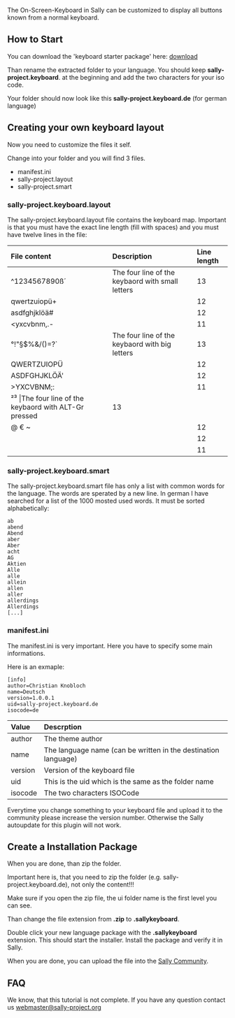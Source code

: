 The On-Screen-Keyboard in Sally can be customized to display all buttons known from a normal keyboard.


## How to Start ##

You can download the 'keyboard starter package' here: [download](http://code.google.com/p/sally-project/downloads/detail?name=keyboard_starter_pack_1.0.zip)

Than rename the extracted folder to your language. You should keep **sally-project.keyboard**. at the beginning and add the two characters for your iso code.

Your folder should now look like this **sally-project.keyboard.de** (for german language)


## Creating your own keyboard layout ##

Now you need to customize the files it self.

Change into your folder and you will find 3 files.

  * manifest.ini
  * sally-project.layout
  * sally-project.smart


### sally-project.keyboard.layout ###

The sally-project.keyboard.layout file contains the keyboard map. Important is that you must have the exact line length (fill with spaces) and you must have twelve lines in the file:


| **File content** | **Description** | **Line length** |
|:-----------------|:----------------|:----------------|
|^1234567890ß´|The four line of the keybaord with small letters|13|
|qwertzuiopü+|  |12|
|asdfghjklöä#|  |12|
|<yxcvbnm,.-|  |11|
|°!"§$%&/()=?`|The four line of the keybaord with big letters|13|
|QWERTZUIOPÜ|  |12|
|ASDFGHJKLÖÄ'|  |12|
|>YXCVBNM;:|  |11|
|²³ \|The four line of the keybaord with ALT-Gr pressed|13|
|@ € ~|  | 12 |
|  |  |12|
|  |  |11|


### sally-project.keyboard.smart ###

The sally-project.keyboard.smart file has only a list with common words for the language. The words are sperated by a new line. In german I have searched for a list of the 1000 mosted used words. It must be sorted alphabetically:

```
ab
abend
Abend
aber
Aber
acht
AG
Aktien
Alle
alle
allein
allen
aller
allerdings
Allerdings
[...]
```


### manifest.ini ###

The manifest.ini is very important. Here you have to specify some main informations.

Here is an exmaple:

```
[info]
author=Christian Knobloch
name=Deutsch
version=1.0.0.1
uid=sally-project.keyboard.de
isocode=de
```

| **Value** | **Descrption** |
|:----------|:---------------|
|author|The theme author|
|name|The language name (can be written in the destination language)|
|version|Version of the keyboard file|
|uid|This is the uid which is the same as the folder name|
|isocode|The two characters ISOCode|

Everytime you change something to your keyboard file and upload it to the community please increase the version number. Otherwise the Sally autoupdate for this plugin will not work.


## Create a Installation Package ##

When you are done, than zip the folder.

Important here is, that you need to zip the folder (e.g. sally-project.keyboard.de), not only the content!!!

Make sure if you open the zip file, the ui folder name is the first level you can see.

Than change the file extension from **.zip** to **.sallykeyboard**.

Double click your new language package with the **.sallykeyboard** extension. This should start the installer. Install the package and verify it in Sally.

When you are done, you can upload the file into the [Sally Community](http://www.sally-project.org).


## FAQ ##

We know, that this tutorial is not complete. If you have any question contact us [webmaster@sally-project.org](mailto:webmaster@sally-project.org)